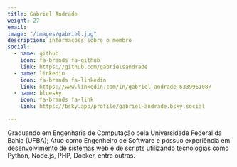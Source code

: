 ```yaml
---
title: Gabriel Andrade
weight: 27
email: 
image: "/images/gabriel.jpg"
description: informações sobre o membro
social:
  - name: github
    icon: fa-brands fa-github
    link: https://github.com/gabrielsandrade
  - name: linkedin
    icon: fa-brands fa-linkedin
    link: https://www.linkedin.com/in/gabriel-andrade-633996108/
  - name: bluesky
    icon: fa-brands fa-link
    link: https://bsky.app/profile/gabriel-andrade.bsky.social

--- 
```


Graduando em Engenharia de Computação pela Universidade Federal da Bahia (UFBA); Atuo como Engenheiro de Software e possuo experiência em desenvolvimento de sistemas web e de scripts utilizando tecnologias como Python, Node.js, PHP, Docker, entre outras.